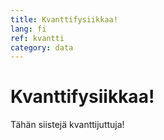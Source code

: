 ```yaml
---
title: Kvanttifysiikkaa!
lang: fi
ref: kvantti
category: data
---
```


# Kvanttifysiikkaa!

Tähän siistejä kvanttijuttuja!
